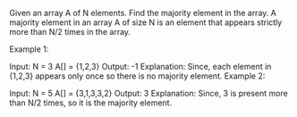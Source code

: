 Given an array A of N elements. Find the majority element in the array. A majority element in an array A of size N is an element that appears strictly more than N/2 times in the array.
 

Example 1:

Input:
N = 3 
A[] = {1,2,3} 
Output:
-1
Explanation:
Since, each element in 
{1,2,3} appears only once so there 
is no majority element.
Example 2:

Input:
N = 5 
A[] = {3,1,3,3,2} 
Output:
3
Explanation:
Since, 3 is present more
than N/2 times, so it is 
the majority element.